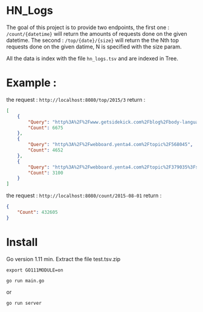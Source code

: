 # HN_Logs

The goal of this project is to provide two endpoints, the first one :
`/count/{datetime}` will return the amounts of requests done on the given datetime.
The second :
`/top/{date}/{size}` will return the the Nth top requests done on the given datime, 
N is specified with the size param.

All the data is index with the file `hn_logs.tsv` and are indexed in Tree.

# Example :

the request : `http://localhost:8080/top/2015/3` 
return :
```json
[
    {
        "Query": "http%3A%2F%2Fwww.getsidekick.com%2Fblog%2Fbody-language-advice",
        "Count": 6675
    },
    {
        "Query": "http%3A%2F%2Fwebboard.yenta4.com%2Ftopic%2F568045",
        "Count": 4652
    },
    {
        "Query": "http%3A%2F%2Fwebboard.yenta4.com%2Ftopic%2F379035%3Fsort%3D1",
        "Count": 3100
    }
]

```

the request :  `http://localhost:8080/count/2015-08-01`
return :
```json
{
    "Count": 432605
}
```

# Install

Go version 1.11 min.
Extract the file test.tsv.zip 

`export GO111MODULE=on`

`go run main.go`

or

`go run server`